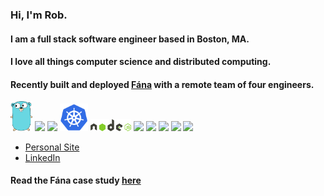 ### Hi, I'm Rob.
#### I am a full stack software engineer based in Boston, MA.
#### I love all things computer science and distributed computing.
#### Recently built and deployed [Fána](https://fana-io.github.io/) with a remote team of four engineers.


<div align="left">
  <img width="35" src="https://raw.githubusercontent.com/gilbarbara/logos/master/logos/gopher.svg"/>
  <img width="55" src="https://raw.githubusercontent.com/gilbarbara/logos/1f372be75689d73cae89b6de808149b606b879e1/logos/docker-icon.svg"/>
  <img width="45" src="https://raw.githubusercontent.com/gilbarbara/logos/1f372be75689d73cae89b6de808149b606b879e1/logos/ubuntu.svg"/>
  <img width="45" src="https://raw.githubusercontent.com/gilbarbara/logos/1f372be75689d73cae89b6de808149b606b879e1/logos/kubernetes.svg"/>
  <img width="65" src="https://raw.githubusercontent.com/gilbarbara/logos/master/logos/nodejs.svg"/>
  <img width="45" src="https://raw.githubusercontent.com/gilbarbara/logos/master/logos/react.svg"/>
  <img width="45" src="https://raw.githubusercontent.com/gilbarbara/logos/1f372be75689d73cae89b6de808149b606b879e1/logos/terraform-icon.svg"/>
 <img width="55" src="https://raw.githubusercontent.com/gilbarbara/logos/master/logos/redis.svg"/>
  <img width="45" src="https://raw.githubusercontent.com/gilbarbara/logos/1f372be75689d73cae89b6de808149b606b879e1/logos/postgresql.svg"/>
  <img width="75" src="https://raw.githubusercontent.com/gilbarbara/logos/master/logos/go.svg"/>
</div>

- [Personal Site](https://robgorman.dev/)
- [LinkedIn](https://www.linkedin.com/in/robjgorman)

#### Read the Fána case study [here](https://fana-io.github.io/case-study.html)
